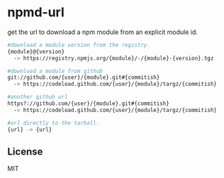 # npmd-url

get the url to download a npm module from an explicit module id.

``` bash
#download a module version from the registry.
{module}@{version}
  -> https://registry.npmjs.org/{module}/-/{module}-{version}.tgz

#download a module from github
git://github.com/{user}/{module}.git#{commitish}
  -> https://codeload.github.com/{user}/{module}/targz/{commitish}

#another github url
https?://github.com/{user}/{module}.git#{commitish}
  -> https://codeload.github.com/{user}/{module}/targz/{commitish}

#url directly to the tarball.
{url} -> {url}

```

## License

MIT
